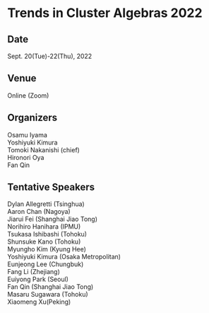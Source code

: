 # Trends in Cluster Algebras 2022

## Date
Sept. 20(Tue)-22(Thu), 2022

## Venue
Online (Zoom)

## Organizers
Osamu Iyama  
Yoshiyuki Kimura  
Tomoki Nakanishi (chief)  
Hironori Oya  
Fan Qin

## Tentative Speakers
Dylan Allegretti (Tsinghua)  
Aaron Chan (Nagoya)  
Jiarui Fei (Shanghai Jiao Tong)  
Norihiro Hanihara (IPMU)  
Tsukasa Ishibashi (Tohoku)  
Shunsuke Kano (Tohoku)  
Myungho Kim (Kyung Hee)  
Yoshiyuki Kimura (Osaka Metropolitan)  
Eunjeong Lee (Chungbuk)  
Fang Li (Zhejiang)  
Euiyong Park (Seoul)  
Fan Qin (Shanghai Jiao Tong)  
Masaru Sugawara (Tohoku)  
Xiaomeng Xu(Peking)